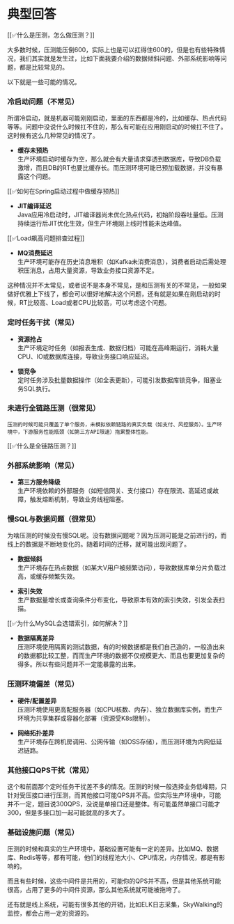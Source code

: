 # 典型回答


[[✅什么是压测，怎么做压测？]]



大多数时候，压测能压倒600，实际上也是可以扛得住600的，但是也有些特殊情况，我们其实就是发生过，比如下面我要介绍的数据倾斜问题、外部系统影响等问题，都是比较常见的。



以下就是一些可能的情况。



### **冷启动问题（不常见）**
所谓冷启动，就是机器可能刚刚启动，里面的东西都是冷的，比如缓存、热点代码等等。问题中没说什么时候扛不住的，那么有可能在应用刚启动的时候扛不住了。这时候有这么几种常见的情况了。



+ **缓存未预热**  
生产环境启动时缓存为空，那么就会有大量请求穿透到数据库，导致DB负载激增，而且DB的RT也要比缓存长。而压测环境可能已预加载数据，并没有暴露这个问题。



[[✅如何在Spring启动过程中做缓存预热]]



+ **JIT编译延迟**  
Java应用冷启动时，JIT编译器尚未优化热点代码，初始阶段吞吐量低。压测持续运行后JIT优化生效，但生产环境刚上线时性能未达峰值。



[[✅Load飙高问题排查过程]]



+ **MQ消费延迟**  
生产环境可能存在历史消息堆积（如Kafka未消费消息），消费者启动后需处理积压消息，占用大量资源，导致业务接口资源不足。



这种情况并不太常见，或者说不是本身不常见，是和压测有关的不常见，一般如果做好优雅上下线了，都会可以很好地解决这个问题，还有就是如果在刚启动的时候，RT比较高、Load或者CPU比较高，可以考虑这个问题。



### **定时任务干扰（常见）**
+ **资源抢占**  
生产环境定时任务（如报表生成、数据归档）可能在高峰期运行，消耗大量CPU、IO或数据库连接，导致业务接口响应延迟。



+ **锁竞争**  
定时任务涉及批量数据操作（如全表更新），可能引发数据库锁竞争，阻塞业务SQL执行。



### **未进行全链路压测（很常见）**
  
	压测的时候可能只覆盖了单个服务，未模拟依赖链路的真实负载（如支付、风控服务）。生产环境中，下游服务性能瓶颈（如第三方API限速）拖累整体性能。



[[✅什么是全链路压测？]]



### **外部系统影响（常见）**
+ **第三方服务降级**  
生产环境依赖的外部服务（如短信网关、支付接口）存在限流、高延迟或故障，触发熔断机制，导致业务线程阻塞。



### **慢SQL与数据问题（很常见）**


为啥压测的时候没有慢SQL呢。没有数据问题呢？因为压测可能是之前进行的，而线上的数据是不断地变化的。随着时间的迁移，就可能出现问题了。



+ **数据倾斜**  
生产环境存在热点数据（如某大V用户被频繁访问），导致数据库单分片负载过高，或缓存频繁失效。



+ **索引失效**  
生产数据量增长或查询条件分布变化，导致原本有效的索引失效，引发全表扫描。



[[✅为什么MySQL会选错索引，如何解决？]]



+ **数据隔离差异**  
压测环境使用隔离的测试数据，有的时候数据都是我们自己造的，一般造出来的数据都比较工整，而而生产环境的数据不仅规模更大、而且也要更加复杂的得多。所以有些问题并不一定能暴露的出来。



### **压测环境偏差（常见）**
+ **硬件/配置差异**  
压测环境使用更高配服务器（如CPU核数、内存）、独立数据库实例，而生产环境为共享集群或容器化部署（资源受K8s限制）。



+ **网络拓扑差异**  
生产环境存在跨机房调用、公网传输（如OSS存储），而压测环境为内网低延迟链路。



### **其他接口QPS干扰（常见）**


这个和前面那个定时任务干扰差不多的情况。压测的时候一般选择业务低峰期，只针对受压接口进行压测，而其他接口可能QPS并不高。但实际生产环境中，可能并不一定，题目说300QPS，没说是单接口还是整体。有可能虽然单接口可能才300，但是多接口加一起可能就高的多大了。



### **基础设施问题（常见）**


压测的时候和真实的生产环境中，基础设置可能有一定的差异。比如MQ、数据库、Redis等等，都有可能，他们的线程池大小、CPU情况，内存情况，都是有影响的。



而且有些时候，这些中间件是共用的，可能你的QPS并不高，但是其他系统可能很高，占用了更多的中间件资源，那么其他系统就可能被拖垮了。



还有就是线上系统，可能有很多其他的开销，比如ELK日志采集，SkyWalking的监控，都会占用一定的资源的。

